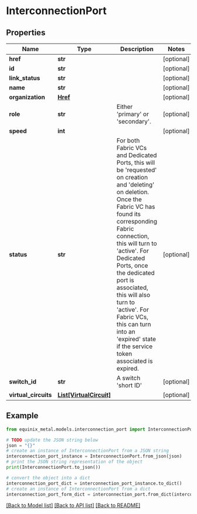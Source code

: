 # InterconnectionPort


## Properties

Name | Type | Description | Notes
------------ | ------------- | ------------- | -------------
**href** | **str** |  | [optional] 
**id** | **str** |  | [optional] 
**link_status** | **str** |  | [optional] 
**name** | **str** |  | [optional] 
**organization** | [**Href**](Href.md) |  | [optional] 
**role** | **str** | Either &#39;primary&#39; or &#39;secondary&#39;. | [optional] 
**speed** | **int** |  | [optional] 
**status** | **str** | For both Fabric VCs and Dedicated Ports, this will be &#39;requested&#39; on creation and &#39;deleting&#39; on deletion. Once the Fabric VC has found its corresponding Fabric connection, this will turn to &#39;active&#39;. For Dedicated Ports, once the dedicated port is associated, this will also turn to &#39;active&#39;. For Fabric VCs, this can turn into an &#39;expired&#39; state if the service token associated is expired. | [optional] 
**switch_id** | **str** | A switch &#39;short ID&#39; | [optional] 
**virtual_circuits** | [**List[VirtualCircuit]**](VirtualCircuit.md) |  | [optional] 

## Example

```python
from equinix_metal.models.interconnection_port import InterconnectionPort

# TODO update the JSON string below
json = "{}"
# create an instance of InterconnectionPort from a JSON string
interconnection_port_instance = InterconnectionPort.from_json(json)
# print the JSON string representation of the object
print(InterconnectionPort.to_json())

# convert the object into a dict
interconnection_port_dict = interconnection_port_instance.to_dict()
# create an instance of InterconnectionPort from a dict
interconnection_port_form_dict = interconnection_port.from_dict(interconnection_port_dict)
```
[[Back to Model list]](../README.md#documentation-for-models) [[Back to API list]](../README.md#documentation-for-api-endpoints) [[Back to README]](../README.md)


